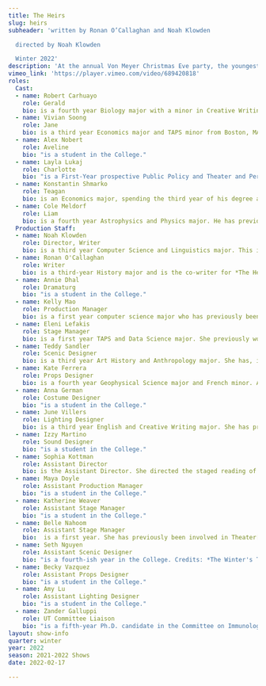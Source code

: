 ```yaml
---
title: The Heirs
slug: heirs
subheader: 'written by Ronan O’Callaghan and Noah Klowden

  directed by Noah Klowden

  Winter 2022'
description: 'At the annual Von Meyer Christmas Eve party, the youngest generation of the Von Meyer family find their retreat in the back office. But in the wake of the death of the Von Meyer matriarch, Annabelle "Granny Annie" Smith-Von Meyer, the family fortune is on the line. Now, the young Von Meyers must face both the family legacy and their future.'
vimeo_link: 'https://player.vimeo.com/video/689420818'
roles:
  Cast:
  - name: Robert Carhuayo
    role: Gerald
    bio: is a fourth year Biology major with a minor in Creative Writing. Most of his time on campus has been dedicated to UChicago Commedia (Pantalone, Scapino, Writer, Artistic Director), but he has also worked on *Waiting for Godot* (Director) with University Theater, Theater[24] (Director, Writer), Fire Escape Films (actor), and *Bodas de Sangre* (Sound Designer) with CES. Off campus, his credits include a multitude of shows with the Hyde Park Community Players, ranging from *The Last Days of Judas Iscariot* (El Fayoumy), to the annual Halloween Radio Show, to *Airline Highway* (Terry), to *A Midsummer Night's Dream* (Demetrius), to staged readings of works such as *Six Characters in Search of an Author* (Son) and works from new playwrights. His favorite drink is homemade sangria.
  - name: Vivian Soong
    role: Jane
    bio: is a third year Economics major and TAPS minor from Boston, MA. Her favorite drink is the cheapest shot available 🥳🥃! 
  - name: Alex Nobert
    role: Aveline
    bio: "is a student in the College."
  - name: Layla Lukaj
    role: Charlotte
    bio: "is a First-Year prospective Public Policy and Theater and Performance Studies double major. She has previously studied acting at the Lee Strasberg Theatre and Film Institute in New York City and is excited to be making her UT MainStage Debut! Her favorite drink is 2% milk. Plays: *Elephant’s Graveyard* (Ringmaster), *The Good Doctor* (Woman/Mistress), *Picasso at the Lapin Agile* (Sagot), and *Time Flies and other Plays* (Woman/Bebe 2/Woman). Musicals: *Songs for a New World* (Soloist), *The Music Man* (Soloist/Ensemble), *Oklahoma!* (Kate/Ensemble), and *Oliver!* (Rose Seller/Ensemble). Other Works: Theater[24]"
  - name: Konstantin Shmarko
    role: Teagan
    bio: is an Economics major, spending the third year of his degree at UChicago as an exchange student. He has previously acted in the autumn quarter's Theater[24] (as a vampire of undetermined Eastern European origin) and UT Staged Readings (as Liam, in a reading of *The Heirs*), as well as in a slew of productions at his home university, UCL. Since arriving in the US, Konstantin has discovered that his favourite drink is still water, without ice.
  - name: Cole Meldorf
    role: Liam
    bio: is a fourth year Astrophysics and Physics major. He has previously worked on *Love's Labour's Lost* (Director), *Old Man and the Old Moon* (Pericles, pit violin), Fun Home (pit violin), *The Winter's Tale* (Shepard's Son), *Macbeth* (various roles), *A Streetcar Named Desire* (Patrick), and Theater[24]. He is on both the University Theater and Dean's Men boards. His favorite drink is a Moscow Mule. 
  Production Staff:
  - name: Noah Klowden
    role: Director, Writer
    bio: is a third year Computer Science and Linguistics major. This is his first theater production with University Theater, apart from a workshop performance of *The Heirs* (Director). His favorite drink is classified.
  - name: Ronan O'Callaghan
    role: Writer
    bio: is a third-year History major and is the co-writer for *The Heirs*. He is an avid writer and outside of playwriting he is the co-Editor-in-Chief of The Gate at the IOP.
  - name: Annie Dhal
    role: Dramaturg
    bio: "is a student in the College."
  - name: Kelly Mao
    role: Production Manager
    bio: is a first year computer science major who has previously been involved with *Love's Labour's Lost* (ASM) and Theater[24] (Writer). It's been a blast controlling the money for a show about controlling money, and she hopes you enjoy it!
  - name: Eleni Lefakis
    role: Stage Manager
    bio: is a first year TAPS and Data Science major. She previously worked on the workshop for *The Heirs* (Costume Designer) and the workshop for *Ah Wing and the Automaton Eagle* (Assistant Stage Manager) this Fall Quarter and is currently working on *The Trail to Oregon!* (Dramaturg, Assistant Director), which will perform 6th Week of Spring Quarter!
  - name: Teddy Sandler
    role: Scenic Designer
    bio: is a third year Art History and Anthropology major. She has, in another lifetime, worked on previous UT productions including *Company* (Assistant Scenic Designer) and *Waiting for Godot* (Assistant Props Designer) as well as a handful of films taking up different artistic roles. Let yourself be transported into *~Christmas~* (as imagined by a Jew with a disdain for both the concept of religion and generational wealth). 
  - name: Kate Ferrera
    role: Props Designer
    bio: is a fourth year Geophysical Science major and French minor. As one of the founding members of her high school's theatre club, she managed sets, props and costumes for two years. *The Heirs* is her first college production.
  - name: Anna German
    role: Costume Designer
    bio: "is a student in the College."
  - name: June Villers
    role: Lighting Designer
    bio: is a third year English and Creative Writing major. She has previously worked on *The Winter's Tale* (Sound Designer), *The Old Man and the Old Moon* (Sound Designer), *Antony and Cleopatra* (Assistant Scenic Designer), and *Welcome Back to My Channel* (Sound Designer). She's just happy to be here.
  - name: Izzy Martino
    role: Sound Designer
    bio: "is a student in the College."
  - name: Sophia Kottman
    role: Assistant Director
    bio: is the Assistant Director. She directed the staged reading of *The Heirs*. She is a first-year still picking among the Humanities majors. Her favorite drink is 2% milk. Enjoy the show!
  - name: Maya Doyle
    role: Assistant Production Manager
    bio: "is a student in the College."
  - name: Katherine Weaver
    role: Assistant Stage Manager
    bio: "is a student in the College."
  - name: Belle Nahoom
    role: Assistant Stage Manager
    bio:  is a first year. She has previously been involved in Theater[24] and Staged Readings. She is also part of the Commedia Dell’Arte Improv group on campus. She is very grateful to everyone involved to be a part of this experience.
  - name: Seth Nguyen
    role: Assistant Scenic Designer
    bio: "is a fourth-ish year in the College. Credits: *The Winter's Tale* (Stage Manager), *Macbeth* (Assistant Stage Manager), *A Weekend of Workshops: The Asian Crime Show Play* (Director), *Waiting for Godot* (Props Designer), *Dry Land* (Assistant Scenic Designer), and Theater[24] (Curator, Writer). He is excited to tell you about the wonderful qualities of mahogany."
  - name: Becky Vazquez
    role: Assistant Props Designer
    bio: "is a student in the College."
  - name: Amy Lu
    role: Assistant Lighting Designer
    bio: "is a student in the College."
  - name: Zander Galluppi
    role: UT Committee Liaison
    bio: "is a fifth-year Ph.D. candidate in the Committee on Immunology. He has performed in over twelve UT/TAPS productions: some of his favorite credits include *Love's Labour's Lost* (Holofernes), *Animals Out of Paper* (Andy), and *Peter and the Starcatcher* (Smee). Zander has also appeared with the Hyde Park Community Players and regionally with the Beverly Arts Center, This Moment Productions, and Underscore Theatre Company. This year is Zander’s third year on UT Committee. You can catch him THIS WEEKEND as The Man in TAPS' production of *Amazons and Their Men* next door in Theatre West!"
layout: show-info
quarter: winter
year: 2022
season: 2021-2022 Shows
date: 2022-02-17

---
```

